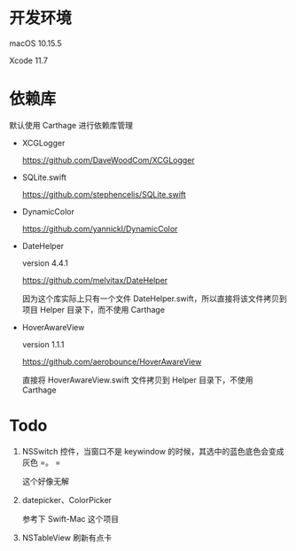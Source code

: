 # 开发环境

macOS 10.15.5

Xcode 11.7



# 依赖库

默认使用 Carthage 进行依赖库管理

- XCGLogger

  https://github.com/DaveWoodCom/XCGLogger

  

- SQLite.swift

  https://github.com/stephencelis/SQLite.swift
  
  
  
- DynamicColor
  
  https://github.com/yannickl/DynamicColor
  
  
  
- DateHelper

  version 4.4.1

  https://github.com/melvitax/DateHelper
  
  因为这个库实际上只有一个文件 DateHelper.swift，所以直接将该文件拷贝到项目 Helper 目录下，而不使用 Carthage
  
  
  
- HoverAwareView

  version 1.1.1

  https://github.com/aerobounce/HoverAwareView
  
  直接将 HoverAwareView.swift 文件拷贝到 Helper 目录下，不使用 Carthage



# Todo

1. NSSwitch 控件，当窗口不是 keywindow 的时候，其选中的蓝色底色会变成灰色 =。 =

   这个好像无解

   

2. datepicker、ColorPicker

   参考下 Swift-Mac 这个项目
   
   
   
3. NSTableView 刷新有点卡